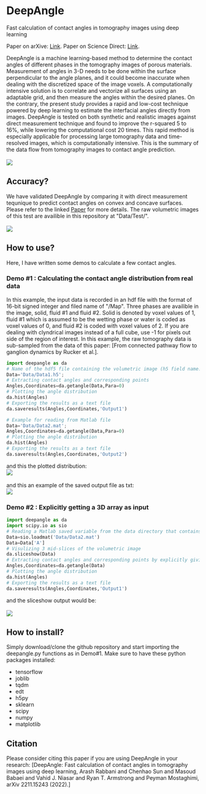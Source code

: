 # DeepAngle
Fast calculation of contact angles in tomography images using deep learning

Paper on arXive: [Link](https://arxiv.org/abs/2211.15243).
Paper on Science Direct: [Link](https://www.sciencedirect.com/science/article/pii/S2949891023003949).

DeepAngle is a machine learning-based method to determine the contact angles of different phases in the tomography images of porous materials. Measurement of angles in 3-D needs to be done within the surface perpendicular to the angle planes, and it could become inaccurate when dealing with the discretized space of the image voxels. A computationally intensive solution is to correlate and vectorize all surfaces using an adaptable grid, and then measure the angles within the desired planes. On the contrary, the present study provides a rapid and low-cost technique powered by deep learning to estimate the interfacial angles directly from images. DeepAngle is tested on both synthetic and realistic images against direct measurement technique and found to improve the r-squared 5 to 16%, while lowering the computational cost 20 times. This rapid method is especially applicable for processing large tomography data and time-resolved images, which is computationally intensive.
This is the summary of the data flow from tomography images to contact angle prediction. 
<br><br>
![](img/Figure.jpg)
<br>

## Accuracy? 
We have validated DeepAngle by comparing it with direct measurement tequnique to predict contact angles on convex and concave surfaces. Please refer to the linked [Paper](https://arxiv.org/abs/2211.15243) for more details. The raw volumetric images of this test are availible in this repository at "Data/Test/".
<br><br>
![](img/Figure2.jpg)
<br>

## How to use?
Here, I have written some demos to calculate a few contact angles. 

### Demo #1 : Calculating the contact angle distribution from real data
In this example, the input data is recorded in an hdf file with the format of 16-bit signed integer and filed name of "/Map". Three phases are availible in the image, solid, fluid #1 and fluid #2. Solid is denoted by voxel values of 1, fluid #1 which is assumed to be the wetting phase or water is coded as voxel values of 0, and fluid #2 is coded with voxel values of 2. If you are dealing with clyndrical images instead of a full cube, use -1 for pixels out side of the region of interest. 
In this example, the raw tomography data is sub-sampled from the data of this paper: [From connected pathway flow to ganglion dynamics by Rucker et al.].
```python
import deepangle as da
# Name of the hdf5 file containing the volumetric image (h5 field name: /Map)
Data='Data/Data1.h5';
# Extracting contact angles and corresponding points 
Angles,Coordinates=da.getangle(Data,Para=0)
# Plotting the angle distribution
da.hist(Angles)
# Exporting the results as a text file
da.saveresults(Angles,Coordinates,'Output1')

# Example for reading from Matlab file
Data='Data/Data2.mat';
Angles,Coordinates=da.getangle(Data,Para=0)
# Plotting the angle distribution
da.hist(Angles)
# Exporting the results as a text file
da.saveresults(Angles,Coordinates,'Output2')
```
and this the plotted distribution:
<br>
![](img/dist1.png)
<br>
<br>
and this an example of the saved output file as txt:
<br>
![](img/output.png)
<br>

### Demo #2 : Explicitly getting a 3D array as input

```python
import deepangle as da
import scipy.io as sio
# Reading a Matlab saved variable from the data directory that contains a variable called "A"
Data=sio.loadmat('Data/Data2.mat')  
Data=Data['A']
# Visulizing 3 mid-slices of the volumetric image
da.sliceshow(Data)
# Extracting contact angles and corresponding points by explicitly giving the numpy array as input
Angles,Coordinates=da.getangle(Data)
# Plotting the angle distribution
da.hist(Angles)
# Exporting the results as a text file
da.saveresults(Angles,Coordinates,'Output1')
```
and the sliceshow output would be:
<br><br>
![](img/slice.png)
<br>

## How to install? 
Simply download/clone the github repository and start importing the deepangle.py functions as in Demo#1. Make sure to have these python packages installed:
* tensorflow
* joblib
* tqdm
* edt
* h5py
* sklearn
* scipy
* numpy
* matplotlib


## Citation
Please consider citing this paper if you are using DeepAngle in your research: 
[DeepAngle: Fast calculation of contact angles in tomography images using deep learning, Arash Rabbani and Chenhao Sun and Masoud Babaei and Vahid J. Niasar and Ryan T. Armstrong and Peyman Mostaghimi, arXiv 2211.15243 (2022).]

